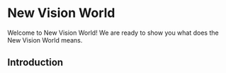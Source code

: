 # New Vision World
  Welcome to New Vision World! 
  We are ready to show you what does the New Vision World means.
## Introduction

